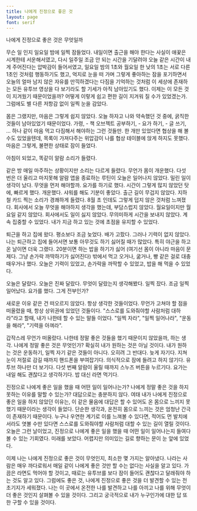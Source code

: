 ```yaml
---
title: 나에게 진정으로 좋은 것
layout: page
font: serif
---
```


나에게 진정으로 좋은 것은 무엇일까

무슨 일 인지 일요일 밤에 일찍 잠들었다. 내일이면 출근을 해야 한다는 사실이 애꿎은 시계한테 서운해서였고, 다시 일주일 조금 안 되는 시간을 기달려야 오늘 같은 시간이 내게 주어진다는 압박감이 들어서였고, 일요일 밤의 1초와 월요일 한 낮의 1초는 서로 다른 1초인 것처럼 행동하기도 했고, 억지로 눈을 떠 가며 그렇게 좋아하는 잠을 포기하면서 오늘의 얼마 남지 않은 자유를 만끽하겠다는 다짐을 기억하는 것처럼 이 세상에 존재하는 모든 유투브 영상을 다 보기라도 할 기세가 아직 남아있기도 했다. 이제는 이 모든 것이 지겨웠기 때문이었을까? 어떻게 이렇게 쉽고 편한 길이 지겨워 질 수가 있었겠는가. 그럼에도 별 다른 저항감 없이 일찍 눈을 감았다.  

몸은 그랬지만, 마음은 그렇게 쉽지 않았다. 오늘 하자고 나와 약속했던 것 중에, 굵직한 것들이 남아있었기 때문이었다. 가령, - 책 오브젝트 공부하기, - 요가 하기, - 글 쓰기, ... 하나 같이 마음 먹고 다짐해서 해야하는 그런 것들만. 한 개만 있었다면 협상을 해 볼 수도 있었을텐데, 목록이 가져다주는 위압감이 나를 협상 테이블에 앉게 하지도 못했다. 마음은 그렇게, 불편한 상태로 잠이 들었다. 

아침이 되었고, 똑같이 알람 소리가 들렸다. 

같은 방 매일 마주하는 상황이지만 소리는 다르게 들렸다. 무언가 몸이 개운했다. 다섯 번은 더 울리고 마지못해 알람 앱을 종료하는 루틴이 오늘은 일어나지 않았다. 밀린 일이 생각이 났다. 무엇을 먼저 해야할까. 요가를 하기로 했다. 시간이 그렇게 많지 않았던 탓에, 빠르게 했다. 개운했다. 샤워를 해도 기분이 좋았다. 출근 길이 무겁지 않았다. 지하철 카드 찍는 소리가 경쾌하게 들렸다. 8월 초 인데도 그렇게 덥지 않은 것처럼 느껴졌다. 회사에서 오늘 무엇을 해야하지 생각을 했는데, 부담스럽지 않았다. 월요일이지만 월요일 같지 않았다. 회사에서도 일이 싫지 않았다. 무의미하게 시간을 보내지 않았다. 계속 집중할 수 있었다. 내가 지금 하고 있는 것에 초점을 유지할 수 있었다.

퇴근을 하고 집에 왔다. 평소보다 조금 늦었다. 배가 고팠다. 그러나 기력이 없지 않았다. 나는 퇴근하고 집에 들어서면 보통 아무것도 하기 싫어질 때가 많았다. 특히 야근을 하고 온 날이면 더욱 그랬다. 20분이면 하는 밥을 하기가 싫어 (여기선 몸이 아니라 마음이 문제다. 그냥 손가락 까딱하기가 싫어진다) 밖에서 먹고 오거나, 굶거나, 빵 같은 걸로 대충 때우거나 했다. 오늘은 기력이 있었고, 손가락을 까딱할 수 있었고, 밥을 해 먹을 수 있었다. 

오늘은 달랐다. 오늘은 진짜 달랐다. 무엇이 달랐는지 생각해봤다. 일찍 잤다. 조금 일찍 일어났다. 요가를 했다. 그게 전부인가? 

새로운 이유 같은 건 떠오르지 않았다. 항상 생각한 것들이었다. 무언가 고쳐야 할 점을 떠올렸을 때, 항상 상위권에 있었던 것들이다. "스스로를 도와줘야할 사람처럼 대하라"라고 할때, 내가 나한테 할 수 있는 말들 이었다. "일찍 자라", "일찍 일어나라", "운동을 해라", "기력을 아껴라". 

갑작스레 무언가 떠올랐다. 나한테 정말 좋은 것들을 했기 때문이지 않았을까, 하는 생각. 나에게 정말 좋은 것은 무엇인가? 확실히 내가 원하는 것은 아닐 것이다. 내가 원하는 것은 운동하기, 일찍 자기 같은 것들이 아니다. 오히려 그 반대다. 늦게 자기다. 지쳐 눈이 저절로 감길 때까지 핸드폰을 부여잡기다. 의식적으로 잠에 들려고 하지 않기다. 유투브 하나만 더 보기다. 다섯 번째 알람이 울릴 때까지 스누즈 버튼을 누르기다. 요가는 내일 해도 괜찮다고 생각하기다. 밥 대신 라면 먹기다. 

진정으로 나에게 좋은 일을 했을 때 어떤 일이 일어나는가? 나에게 정말 좋은 것을 하지 못하는 이유를 말할 수 있는가? 대답으로는 충분하지 않다. 여태 내가 나에게 진정으로 좋은 일을 하지 않았던 이유는, 이 같은 물음에 대답은 할 수 있어도 온 몸으로 느끼지 못했기 때문이라는 생각이 들었다. 단순한 생각과, 온전히 몸으로 느끼는 것은 엄청난 간극이 존재하기 때문이다. 누구나 우연한 계기로 이를 느껴볼 수 있다면, 적어도 먼 발치에서라도 엿볼 수만 있다면 스스로를 도와줘야할 사람처럼 대할 수 있는 길이 열릴 것이다. 오늘은 그런 날이었고, 진정으로 나에게 좋은 일을 했을 때 어떤 일이 일어나는지 들여다 볼 수 있는 기회였다. 미래를 보았다. 어렵지만 의미있는 길로 향하는 문이 눈 앞에 있었다.

이제 나는 나에게 진정으로 좋은 것이 무엇인지, 최소한 몇 가지는 알아냈다. 나라는 사람은 매우 까다로워서 매일 같이 나에게 좋은 것만 할 수는 없다는 사실을 알고 있다. 가끔은 라면도 먹어야 할 것이고, 때로는 유투브를 보다 잠이 들어도 괜찮다고 달래줘야 하는 것도 알고 있다. 그럼에도 좋은 것, 나에게 진정으로 좋은 것을 더 발견할 수 있는 전초기지가 세워졌다. 나는 이 곳에서 온전한 나를 발견하고 나를 아끼고 나를 위해 무엇이 더 좋은 것인지 살펴볼 수 있을 것이다. 그리고 궁극적으로 내가 누구인가에 대한 답 또한 구할 수 있을 것이다. 
